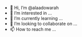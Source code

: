 - 👋 Hi, I’m @alaadowarah
- 👀 I’m interested in ...
- 🌱 I’m currently learning ...
- 💞️ I’m looking to collaborate on ...
- 📫 How to reach me ...

<!---
alaadowarah/alaadowarah is a ✨ special ✨ repository because its `README.md` (this file) appears on your GitHub profile.
You can click the Preview link to take a look at your changes.
--->

